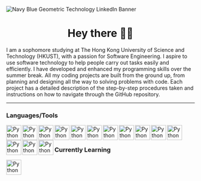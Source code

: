 ![Navy Blue Geometric Technology LinkedIn Banner](https://github.com/user-attachments/assets/4e105304-617a-4924-ae10-973a9ee62bd5)

<h1 align="center"">Hey there 👋🏼 </h1>

I am a sophomore studying at The Hong Kong University of Science and Technology (HKUST), with a passion for Software Engineering. I aspire to use software technology to help people carry out tasks easily and efficiently. I have developed and enhanced my programming skills over the summer break. All my coding projects are built from the ground up, from planning and designing all the way to solving problems with code. Each project has a detailed description of the step-by-step procedures taken and instructions on how to navigate through the GitHub repository.

---

### Languages/Tools

<img align="left" alt="Python" width="40px" style="paddin-right:10px" src="https://cdn.jsdelivr.net/gh/devicons/devicon@latest/icons/python/python-original.svg" />
<img align="left" alt="Python" width="40px" style="paddin-right:10px" src="https://cdn.jsdelivr.net/gh/devicons/devicon@latest/icons/html5/html5-original.svg" />
<img align="left" alt="Python" width="40px" style="paddin-right:10px" src="https://cdn.jsdelivr.net/gh/devicons/devicon@latest/icons/css3/css3-original.svg" />
<img align="left" alt="Python" width="40px" style="paddin-right:10px" src="https://cdn.jsdelivr.net/gh/devicons/devicon@latest/icons/bootstrap/bootstrap-original.svg" />
<img align="left" alt="Python" width="40px" style="paddin-right:10px" src="https://cdn.jsdelivr.net/gh/devicons/devicon@latest/icons/javascript/javascript-original.svg" />
<img align="left" alt="Python" width="40px" style="paddin-right:10px" src="https://cdn.jsdelivr.net/gh/devicons/devicon@latest/icons/react/react-original.svg" />
<img align="left" alt="Python" width="40px" style="paddin-right:10px" src="https://cdn.jsdelivr.net/gh/devicons/devicon@latest/icons/nodejs/nodejs-original-wordmark.svg" />
<img align="left" alt="Python" width="40px" style="paddin-right:10px" src="https://cdn.jsdelivr.net/gh/devicons/devicon@latest/icons/mongodb/mongodb-original.svg" />
<img align="left" alt="Python" width="40px" style="paddin-right:10px" src="https://cdn.jsdelivr.net/gh/devicons/devicon@latest/icons/pandas/pandas-original-wordmark.svg" />
<img align="left" alt="Python" width="40px" style="paddin-right:10px" src="https://cdn.jsdelivr.net/gh/devicons/devicon@latest/icons/numpy/numpy-original.svg" />
<img align="left" alt="Python" width="40px" style="paddin-right:10px" src="https://cdn.jsdelivr.net/gh/devicons/devicon@latest/icons/scikitlearn/scikitlearn-original.svg" />
<img align="left" alt="Python" width="40px" style="paddin-right:10px" src="https://cdn.jsdelivr.net/gh/devicons/devicon@latest/icons/matplotlib/matplotlib-original.svg" />
<img align="left" alt="Python" width="40px" style="paddin-right:10px" src="https://cdn.jsdelivr.net/gh/devicons/devicon@latest/icons/figma/figma-original.svg" />
<img align="left" alt="Python" width="40px" style="paddin-right:10px" src="https://cdn.jsdelivr.net/gh/devicons/devicon@latest/icons/git/git-original.svg" />
<br/>

#

### Currently Learning

<img align="left" align="left" alt="Python" width="40px" style="paddin-right:10px" style="bg-color: white" src="https://cdn.jsdelivr.net/gh/devicons/devicon@latest/icons/flask/flask-original.svg" />
          
          
          

                    
          
          
          
          
          

          
          
          
          
          

          
